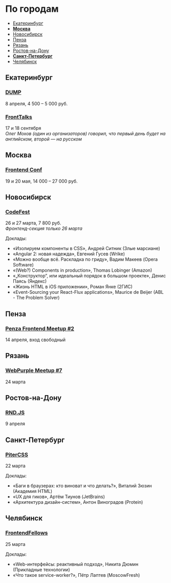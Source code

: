 # По городам

- [Екатеринбург](#Екатеринбург)
- **[Москва](#Москва)**
- [Новосибирск](#Новосибирск)
- [Пенза](#Пенза)
- [Рязань](#Рязань)
- [Ростов-на-Дону](#Ростов-на-Дону)
- **[Санкт-Петербург](#Санкт-Петербург)**
- [Челябинск](#Челябинск)

## Екатеринбург

### [DUMP](http://dump-conf.ru/)

8 апреля, 4 500 – 5 000 руб.

### [FrontTalks](http://lanyrd.com/2016/fronttalks2016/)

17 и 18 сентября  
*Олег Мохов (один из организаторов) говорил, что первый день будет на английском, второй — на русском*

## Москва

### [Frontend Conf](http://frontendconf.ru/)

19 и 20 мая, 14 000 – 27 000 руб.

## Новосибирск

### [CodeFest](http://2016.codefest.ru/)

26 и 27 марта, 7 800 руб.  
*Фронтенд-секция только 26 марта*

Доклады: 

- «Изолируем компоненты в CSS», Андрей Ситник (Злые марсиане)
- «Angular 2: новая надежда», Евгений Гусев (Wrike)
- «Можно вообще всё. Раскладка по гриду», Вадим Макеев (Opera Software)
- «(Web?) Components in production», Thomas Lobinger (Amazon)
- «„Конструктор“, или идеальный порядок в большом проекте», Денис Паясь (Яндекс)
- «Жизнь HTML в iOS приложении», Роман Янке (2ГИС)
- «Event-Sourcing your React-Flux applications», Maurice de Beijer (ABL - The Problem Solver)

## Пенза

### [Penza Frontend Meetup #2](https://vk.com/pfm_2)

14 апреля, вход свободный

## Рязань

### [WebPurple Meetup #7](https://vk.com/webpurple_meetup7)

24 марта

## Ростов-на-Дону

### [RND.JS](https://vk.com/rndjs)

9 апреля

## Санкт-Петербург

### [PiterCSS](https://pitercss.timepad.ru/event/298243/)

22 марта

Доклады:

- «Баги в браузерах: кто виноват и что делать?», Виталий Зюзин (Академия HTML)
- «UX для гиков», Артём Тиунов (JetBrains)
- «Архитектура дизайн-систем», Антон Виноградов (Protein)

## Челябинск

### [FrontendFellows](https://frontendfellows.timepad.ru/event/284979/)

25 марта

Доклады:

- «Web-интерфейсы: реактивный подход», Никита Дюмин (Прикладные технологии)
- «Что такое service-worker?», Пётр Лаптев (MoscowFresh)